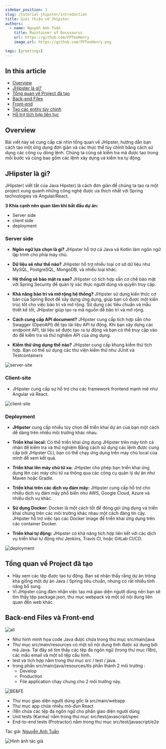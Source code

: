```yaml
---
sidebar_position: 1
slug: /tutorial-jhipster/introduction
title: Giới thiệu về Jhipster
authors:
  - name: Nguyễn Anh Tuấn
    title: Maintainer of Docusaurus
    url: https://github.com/FPTooHenry
    image_url: https://github.com/FPTooHenry.png

tags: [greetings]
---
```


## In this article
* [Overview](#overview)
* [JHipster là gì?](#jhipster-là-gì)
* [Tổng quan về Project đã tạo](#tổng-quan-về-project-đã-tạo)
* [Back-end Files](#back-end-files)
* [Front-end ](#front-end)
* [Tạo các entity tùy chỉnh](#tạo-các-entity-tùy-chỉnh)
* [Hỗ trợ tích hợp liên tục](#hỗ-trợ-tích-hợp-liên-tục)


## Overview
  Bài viết này sẽ cung cấp cái nhìn tổng quan về JHipster, hướng dẫn bạn cách tạo một ứng dụng đơn giản và các thực thể tùy chỉnh bằng cách sử dụng các công cụ dòng lệnh. Chúng ta cũng sẽ kiểm tra mã được tạo trong mỗi bước và cũng bao gồm các lệnh xây dựng và kiểm tra tự động.

## JHipster là gì?
JHipster( viết tắt của Java Hipster) là cách đơn giản để chúng ta tạo ra một project xung quanh những công nghệ được ưa thích nhất với Spring technologies và Angular/React.

**3 Khía cạnh nên quan tâm khi bắt đầu dự án:**
 - Server side
 - client side
 - deployment

### Server side
+ **Ngôn ngữ lựa chọn là gì?**
    JHipster hỗ trợ cả Java và Kotlin làm ngôn ngữ lập trình cho phía máy chủ. 

+ **Dữ liệu sẽ như thế nào?**
   JHipster hỗ trợ nhiều loại cơ sở dữ liệu như MySQL, PostgreSQL, MongoDB, và nhiều loại khác.

+ **Hệ thống sẽ bảo mật ra sao?**
   JHipster có tích hợp sẵn cơ chế bảo mật với Spring Security để quản lý xác thực người dùng và quyền truy cập.

+ **Khả năng bảo trì và mở rộng hệ thống?**
   JHipster sử dụng kiến thức cơ bản của Spring Boot để xây dựng ứng dụng, giúp bạn có được một kiến trúc tốt cho việc bảo trì và mở rộng. Sử dụng các tiêu chuẩn và mẫu thiết kế tốt, JHipster giúp tạo ra mã nguồn dễ bảo trì và mở rộng.

+ **Cách cung cấp API document?**
   JHipster cung cấp tích hợp sẵn cho Swagger (OpenAPI) để tạo tài liệu API tự động. Khi bạn xây dựng các endpoint API, tài liệu sẽ được tạo ra tự động và bạn có thể truy cập vào đó để kiểm tra và thử nghiệm API của ứng dụng.

+ **Kiểm thử ứng dụng thế nào?**
   JHipster cung cấp khung kiểm thử tích hợp. Bạn có thể sử dụng các thư viện kiểm thử như JUnit và Testcontainers

![server-site](https://images.viblo.asia/2e292e0f-0ab8-4eac-987d-fa352d43df20.png)  

### Client-site
+ JHipster cung cấp sự hỗ trợ cho các framework frontend mạnh mẽ như Angular và React.

![client-site](https://images.viblo.asia/39141588-d471-4faf-aaa5-c50fbc9a37ba.png)

### Deployment
+ **JHipster** cung cấp nhiều tùy chọn để triển khai dự án của bạn một cách dễ dàng trên nhiều môi trường khác nhau. 

 + **Triển khai local:** Có thể triển khai ứng dụng JHipster trên máy tính cá nhân để kiểm tra và thử nghiệm Bằng cách sử dụng các lệnh được cung cấp bởi JHipster CLI, bạn có thể chạy ứng dụng trên máy chủ local của mình để xem kết quả.
 + **Triển khai lên máy chủ từ xa:** JHipster cho phép bạn triển khai ứng dụng lên các máy chủ từ xa thông qua các công cụ quản lý dự án như Maven hoặc Gradle.

 + **Triển khai trên các dịch vụ đám mây:** JHipster cung cấp hỗ trợ cho nhiều dịch vụ đám mây phổ biến như AWS, Google Cloud, Azure và nhiều dịch vụ khác.
 + **Sử dụng Docker:** Docker là một cách tốt để đóng gói ứng dụng và triển khai chúng trên các môi trường khác nhau một cách đáng tin cậy. JHipster hỗ trợ việc tạo các Docker image để triển khai ứng dụng trên các container Docker.
 + **Triển khai tự động:** JHipster có khả năng tích hợp liên kết với các dịch vụ triển khai tự động như Jenkins, Travis CI, hoặc GitLab CI/CD. 

![deployment](https://images.viblo.asia/70452aa0-1ec8-41ad-b205-a879bd84e5bb.png) 


## Tổng quan về Project đã tạo
  + Hãy xem các tệp được tạo tự động. Bạn sẽ nhận thấy rằng dự án trông khá giống một dự án Java / Spring tiêu chuẩn, nhưng có rất nhiều tính năng bổ sung.
  + Vì JHipster cũng đảm nhận việc tạo mã giao diện người dùng nên bạn sẽ tìm thấy tệp package.json, thư mục webpack và một số nội dung liên quan đến web khác.

## Back-end Files và Front-end

 ![all](./img/4.alll.jpg)     

+ Như hình minh họa code Java được chứa trong thư mục src/main/java 
+ Thư mục src/main/resources có một số nội dung tĩnh được sử dụng bởi mã Java. Tại đây sẽ tìm thấy các tệp đa ngôn ngữ (trong thư mục i18n), các mẫu email và một số tệp cấu hình.
+ test và tích hợp nằm trong thư mục src / test / java.
+ trong phần src/main/java/resources/tls phần thành 2 môi trường : 
    - Develop
    - Production
  + File application chạy chung cho 2 môi trường này.

![BE&FE](./img/2.BE.jpg)


+ Thư mục giao diện người dùng gốc là src/main/webapp
+ Thư mục app chứa nhiều mô-đun React
+ i18n chứa các tệp đa ngôn ngữ cho phần giao diện người dùng
+ Unit tests (Karma) nằm trong thư mục src/test/javascript/spec
+ End-to-end tests (Protractor) nằm trong thư mục src/test/javascript/e2e





Tác giả: [Nguyễn Anh Tuấn](https://github.com/FPTooHenry)

![Hình ảnh tác giả](https://github.com/FPTooHenry.png)


